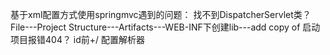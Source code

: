 基于xml配置方式使用springmvc遇到的问题：
找不到DispatcherServlet类？
File---Project Structure---Artifacts---WEB-INF下创建lib---add copy of
启动项目报错404？
id前+/
<bean id="/mvc" class="com.example.control.RequestControl"></bean>
配置解析器
<bean class="org.springframework.web.servlet.view.InternalResourceViewResolver">
     <property name="prefix" value="/WEB-INF/page/"></property>
     <property name="suffix" value=".jsp"></property>
</bean>

